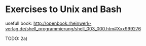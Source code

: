 # Exercises to Unix and Bash

usefull book: http://openbook.rheinwerk-verlag.de/shell_programmierung/shell_003_000.htm#Xxx999276

TODO: 2a)
